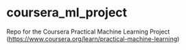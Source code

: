 # coursera_ml_project
Repo for the Coursera Practical Machine Learning Project (https://www.coursera.org/learn/practical-machine-learning)
